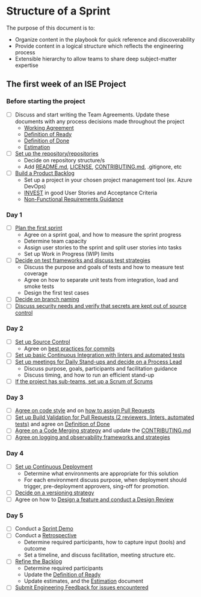 # Structure of a Sprint

The purpose of this document is to:

- Organize content in the playbook for quick reference and discoverability
- Provide content in a logical structure which reflects the engineering process
- Extensible hierarchy to allow teams to share deep subject-matter expertise

## The first week of an ISE Project

### Before starting the project

- [ ] Discuss and start writing the Team Agreements. Update these documents with any process decisions made throughout the project
  - [Working Agreement](agile-development/advanced-topics/team-agreements/working-agreements.md)
  - [Definition of Ready](agile-development/advanced-topics/team-agreements/definition-of-ready.md)
  - [Definition of Done](agile-development/advanced-topics/team-agreements/definition-of-done.md)
  - [Estimation](agile-development/basics/ceremonies.md#estimation)
- [ ] [Set up the repository/repositories](source-control/README.md#creating-a-new-repository)
  - Decide on repository structure/s
  - Add [README.md](resources/templates/README.md), [LICENSE](resources/templates/LICENSE), [CONTRIBUTING.md](resources/templates/CONTRIBUTING.md), .gitignore, etc
- [ ] [Build a Product Backlog](agile-development/advanced-topics/backlog-management)
  - Set up a project in your chosen project management tool (ex. Azure DevOps)
  - [INVEST](https://en.wikipedia.org/wiki/INVEST_(mnemonic)) in good User Stories and Acceptance Criteria
  - [Non-Functional Requirements Guidance](design/design-patterns/non-functional-requirements-capture-guide.md)

### Day 1

- [ ] [Plan the first sprint](agile-development/basics/ceremonies.md#sprint-planning)
  - Agree on a sprint goal, and how to measure the sprint progress
  - Determine team capacity
  - Assign user stories to the sprint and split user stories into tasks
  - Set up Work in Progress (WIP) limits
- [ ] [Decide on test frameworks and discuss test strategies](automated-testing/README.md)
  - Discuss the purpose and goals of tests and how to measure test coverage
  - Agree on how to separate unit tests from integration, load and smoke tests
  - Design the first test cases
- [ ] [Decide on branch naming](source-control/naming-branches.md)
- [ ] [Discuss security needs and verify that secrets are kept out of source control](continuous-delivery/gitops/secret-management/azure-devops-secret-management-per-branch.md)

### Day 2

- [ ] [Set up Source Control](source-control/README.md)
  - Agree on [best practices for commits](source-control/git-guidance/README.md#commit-best-practices)
- [ ] [Set up basic Continuous Integration with linters and automated tests](continuous-integration/README.md)
- [ ] [Set up meetings for Daily Stand-ups and decide on a Process Lead](agile-development/basics/ceremonies.md#stand-up)
  - Discuss purpose, goals, participants and facilitation guidance
  - Discuss timing, and how to run an efficient stand-up
- [ ] [If the project has sub-teams, set up a Scrum of Scrums](agile-development/advanced-topics/effective-organization/scrum-of-scrums.md)

### Day 3

- [ ] [Agree on code style](code-reviews/README.md) and on [how to assign Pull Requests](code-reviews/pull-requests.md)
- [ ] [Set up Build Validation for Pull Requests (2 reviewers, linters, automated tests)](code-reviews/README.md) and agree on [Definition of Done](agile-development/advanced-topics/team-agreements/definition-of-done.md)
- [ ] [Agree on a Code Merging strategy](source-control/merge-strategies.md) and update the [CONTRIBUTING.md](resources/templates/CONTRIBUTING.md)
- [ ] [Agree on logging and observability frameworks and strategies](observability/README.md)

### Day 4

- [ ] [Set up Continuous Deployment](continuous-delivery/README.md)
  - Determine what environments are appropriate for this solution
  - For each environment discuss purpose, when deployment should trigger, pre-deployment approvers, sing-off for promotion.
- [ ] [Decide on a versioning strategy](source-control/component-versioning.md)
- [ ] Agree on how to [Design a feature and conduct a Design Review](design/design-reviews/README.md)

### Day 5

- [ ] Conduct a [Sprint Demo](agile-development/basics/ceremonies.md#sprint-demo)
- [ ] Conduct a [Retrospective](agile-development/basics/ceremonies.md#retrospectives)
  - Determine required participants, how to capture input (tools) and outcome
  - Set a timeline, and discuss facilitation, meeting structure etc.
- [ ] [Refine the Backlog](agile-development/advanced-topics/backlog-management)
  - Determine required participants
  - Update the [Definition of Ready](agile-development/advanced-topics/team-agreements/definition-of-ready.md)
  - Update estimates, and the [Estimation](agile-development/basics/ceremonies.md#estimation) document
- [ ] [Submit Engineering Feedback for issues encountered](engineering-feedback/README.md)
